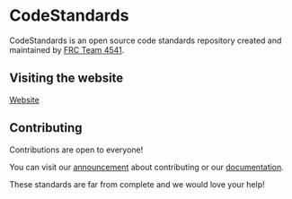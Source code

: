 # CodeStandards

CodeStandards is an open source code standards repository created and maintained by [FRC Team 4541](https://github.com/cavineers).

## Visiting the website

[Website](https://cavineers.github.io/CodeStandards)

## Contributing

Contributions are open to everyone!

You can visit our [announcement](https://cavineers.github.io/CodeStandards/blog/2020/1/10/contributing.html) about contributing or our [documentation](https://cavineers.github.io/CodeStandards/docs/contributing).

These standards are far from complete and we would love your help!
